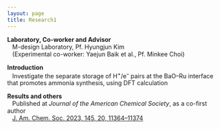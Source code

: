 ```yaml
---
layout: page
title: Research1
---
```


<p style="clear:left;">
  <strong>Laboratory, Co-worker and Advisor</strong><br>
  &nbsp;&nbsp;&nbsp;M-design Laboratory, Pf. Hyungjun Kim<br>
  &nbsp;&nbsp;&nbsp;(Experimental co-worker: Yaejun Baik et al., Pf. Minkee Choi)
  
  <strong>Introduction</strong><br>
  &nbsp;&nbsp;&nbsp;Investigate the separate storage of H<sup>+</sup>/e<sup>–</sup> pairs at the BaO–Ru interface that promotes ammonia synthesis, using DFT calculation<br>

  <strong>Results and others</strong><br>
  &nbsp;&nbsp;&nbsp;Published at <i>Journal of the American Chemical Society</i>, as a co-first author<br>
  &nbsp;&nbsp;&nbsp;<a href="https://pubs.acs.org/doi/full/10.1021/jacs.3c02529">J. Am. Chem. Soc. 2023, 145, 20, 11364–11374</a><br>
</p>


